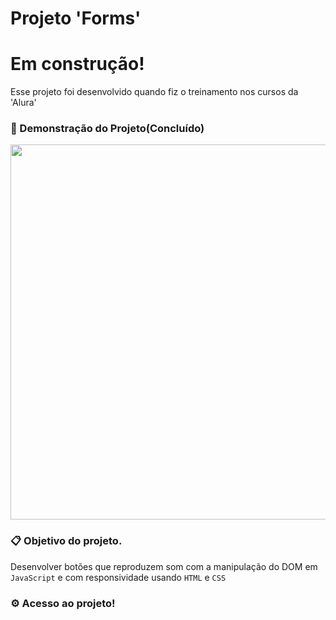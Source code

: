 # Projeto 'Forms'
# Em construção!
Esse projeto foi desenvolvido quando fiz o treinamento nos cursos da 'Alura'
### 🚀 Demonstração do Projeto(Concluído)
<p>
    <img width="600" src="./assets/template.png"></img>
</p>

### 📋 Objetivo do projeto.
Desenvolver botões que reproduzem som com a manipulação do DOM em ``` JavaScript ``` e com responsividade usando ``` HTML ``` e ``` CSS ```
### ⚙️ Acesso ao projeto!
